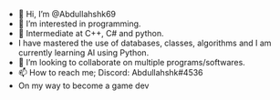 - 👋 Hi, I’m @Abdullahshk69
- 👀 I’m interested in programming.
- 🌱 Intermediate at C++, C# and python.
- I have mastered the use of databases, classes, algorithms and I am currently learning AI using Python.
- 💞️ I’m looking to collaborate on multiple programs/softwares.
- 📫 How to reach me; Discord: Abdullahshk#4536
- On my way to become a game dev

<!---
Abdullahshk69/Abdullahshk69 is a ✨ special ✨ repository because its `README.md` (this file) appears on your GitHub profile.
You can click the Preview link to take a look at your changes.
--->
